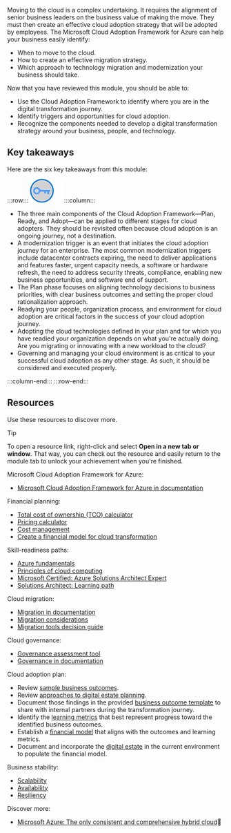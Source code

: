 Moving to the cloud is a complex undertaking. It requires the alignment of senior business leaders on the business value of making the move. They must then create an effective cloud adoption strategy that will be adopted by employees. The Microsoft Cloud Adoption Framework for Azure can help your business easily identify:
 
- When to move to the cloud.
- How to create an effective migration strategy.
- Which approach to technology migration and modernization your business should take.

Now that you have reviewed this module, you should be able to:

- Use the Cloud Adoption Framework to identify where you are in the digital transformation journey.
- Identify triggers and opportunities for cloud adoption.
- Recognize the components needed to develop a digital transformation strategy around your business, people, and technology.

## Key takeaways

Here are the six key takeaways from this module:

:::row:::
![Icon of lightbulb](../media/key-takeaway.png)
:::column:::

- The three main components of the Cloud Adoption Framework—Plan, Ready, and Adopt—can be applied to different stages for cloud adopters. They should be revisited often because cloud adoption is an ongoing journey, not a destination.
- A modernization trigger is an event that initiates the cloud adoption journey for an enterprise. The most common modernization triggers include datacenter contracts expiring, the need to deliver applications and features faster, urgent capacity needs, a software or hardware refresh, the need to address security threats, compliance, enabling new business opportunities, and software end of support.
- The Plan phase focuses on aligning technology decisions to business priorities, with clear business outcomes and setting the proper cloud rationalization approach.
- Readying your people, organization process, and environment for cloud adoption are critical factors in the success of your cloud adoption journey.
- Adopting the cloud technologies defined in your plan and for which you have readied your organization depends on what you're actually doing. Are you migrating or innovating with a new workload to the cloud?
- Governing and managing your cloud environment is as critical to your successful cloud adoption as any other stage. As such, it should be considered and executed properly.

:::column-end:::
:::row-end:::

## Resources

Use these resources to discover more.

> [!TIP]
> To open a resource link, right-click and select **Open in a new tab or window**. That way, you can check out the resource and easily return to the module tab to unlock your achievement when you're finished.

Microsoft Cloud Adoption Framework for Azure:

- [Microsoft Cloud Adoption Framework for Azure in documentation](https://docs.microsoft.com/azure/architecture/cloud-adoption?branch=master)

Financial planning:

- [Total cost of ownership (TCO) calculator](https://www.tco.microsoft.com/)
- [Pricing calculator](https://azure.microsoft.com/pricing/)
- [Cost management](https://azure.microsoft.com/services/cost-management/)
- [Create a financial model for cloud transformation](https://docs.microsoft.com/azure/architecture/cloud-adoption/business-strategy/financial-models?branch=master)

Skill-readiness paths:

- [Azure fundamentals](https://docs.microsoft.com/learn/paths/azure-fundamentals?branch=master)
- [Principles of cloud computing](https://docs.microsoft.com/learn/modules/principles-cloud-computing?branch=master)
- [Microsoft Certified: Azure Solutions Architect Expert](https://www.microsoft.com/learning/azure-solutions-architect.aspx)
- [Solutions Architect: Learning path](https://docs.microsoft.com/learn/browse/?roles=solution-architect&resource_type=learning%20path)

Cloud migration:

- [Migration in documentation](https://docs.microsoft.com/azure/architecture/cloud-adoption/migrate?branch=master)
- [Migration considerations](https://docs.microsoft.com/azure/architecture/cloud-adoption/migrate/migration-considerations?branch=master)
- [Migration tools decision guide](https://docs.microsoft.com/azure/architecture/cloud-adoption/decision-guides/migrate-decision-guide?branch=master)

Cloud governance:

- [Governance assessment tool](https://aka.ms/CAF/gov/Assess)
- [Governance in documentation](https://docs.microsoft.com/azure/architecture/cloud-adoption/governance?branch=master)

Cloud adoption plan:
- Review [sample business outcomes](https://docs.microsoft.com/azure/architecture/cloud-adoption/business-strategy/business-outcomes/index).
- Review [approaches to digital estate planning](https://docs.microsoft.com/azure/architecture/cloud-adoption/digital-estate/approach).
- Document those findings in the provided [business outcome template](https://archcenter.blob.core.windows.net/cdn/business-outcome-template.xlsx) to share with internal partners during the transformation journey.
- Identify the [learning metrics](https://docs.microsoft.com/azure/architecture/cloud-adoption/business-strategy/learning-metrics) that best represent progress toward the identified business outcomes.
- Establish a [financial model](https://docs.microsoft.com/azure/architecture/cloud-adoption/business-strategy/financial-models?branch=master) that aligns with the outcomes and learning metrics.
- Document and incorporate the [digital estate](https://docs.microsoft.com/azure/architecture/cloud-adoption/digital-estate?branch=master) in the current environment to populate the financial model.

Business stability:

- [Scalability](https://docs.microsoft.com/azure/architecture/checklist/scalability?branch=master)
- [Availability](https://docs.microsoft.com/azure/architecture/checklist/availability?branch=master)
- [Resiliency](https://docs.microsoft.com/azure/architecture/resiliency?branch=master)

Discover more:

- [Microsoft Azure: The only consistent and comprehensive hybrid cloud](https://azure.microsoft.com/blog/microsoft-azure-the-only-consistent-comprehensive-hybrid-cloud/)

